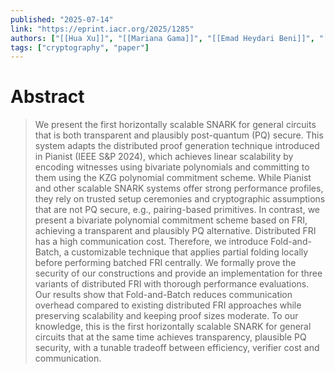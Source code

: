 ```yaml
---
published: "2025-07-14"
link: "https://eprint.iacr.org/2025/1285"
authors: ["[[Hua Xu]]", "[[Mariana Gama]]", "[[Emad Heydari Beni]]", "[[Jiayi Kang]]"]
tags: ["cryptography", "paper"]
---
```


# Abstract

> We present the first horizontally scalable SNARK for general circuits that is both transparent and plausibly post-quantum (PQ) secure. This system adapts the distributed proof generation technique introduced in Pianist (IEEE S&P 2024), which achieves linear scalability by encoding witnesses using bivariate polynomials and committing to them using the KZG polynomial commitment scheme. While Pianist and other scalable SNARK systems offer strong performance profiles, they rely on trusted setup ceremonies and cryptographic assumptions that are not PQ secure, e.g., pairing-based primitives. In contrast, we present a bivariate polynomial commitment scheme based on FRI, achieving a transparent and plausibly PQ alternative. Distributed FRI has a high communication cost. Therefore, we introduce Fold-and-Batch, a customizable technique that applies partial folding locally before performing batched FRI centrally. We formally prove the security of our constructions and provide an implementation for three variants of distributed FRI with thorough performance evaluations. Our results show that Fold-and-Batch reduces communication overhead compared to existing distributed FRI approaches while preserving scalability and keeping proof sizes moderate. To our knowledge, this is the first horizontally scalable SNARK for general circuits that at the same time achieves transparency, plausible PQ security, with a tunable tradeoff between efficiency, verifier cost and communication.